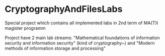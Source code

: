 # CryptographyAndFilesLabs

Special project which contains all implemented labs in 2nd term of MA(T)I magister programm

Project have 2 main lab streams: 
  "Mathematical foundations of information security and information security" (kind of cryptography~) 
                                 and 
  "Modern methods of information storage and processing"
